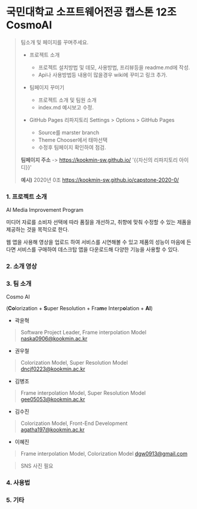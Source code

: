 # 국민대학교 소프트웨어전공 캡스톤 12조 CosmoAI

>  팀소개 및 페이지를 꾸며주세요.
>
> - 프로젝트 소개
>   - 프로젝트 설치방법 및 데모, 사용방법, 프리뷰등을 readme.md에 작성.
>   - Api나 사용방법등 내용이 많을경우 wiki에 꾸미고 링크 추가.
>
> - 팀페이지 꾸미기
>   - 프로젝트 소개 및 팀원 소개
>   - index.md 예시보고 수정.
>
> - GitHub Pages 리파지토리 Settings > Options > GitHub Pages 
>   - Source를 marster branch
>   - Theme Chooser에서 태마선택
>   - 수정후 팀페이지 확인하여 점검.
>
> **팀페이지 주소** -> https://kookmin-sw.github.io/ '{{자신의 리파지토리 아이디}}'
>
> **예시)** 2020년 0조  https://kookmin-sw.github.io/capstone-2020-0/



### 1. 프로젝트 소개

AI Media Improvement Program

미디어 자료를 소비자 선택에 따라 품질을 개선하고, 취향에 맞춰 수정할 수 있는 제품을 제공하는 것을 목적으로 한다. 

웹 앱을 사용해 영상을 업로드 하여 서비스를 시연해볼 수 있고 제품의 성능이 마음에 든다면 서비스를 구매하여 데스크탑 앱을 다운로드해 다양한 기능을 사용할 수 있다.

### 2. 소개 영상



### 3. 팀 소개

Cosmo AI 

(**Co**lorization + **S**uper Resolution + Fra**m**e Interp**o**lation + **AI**) 



- 곽윤혁 
> Software Project Leader, Frame interpolation Model
> naska0906@kookmin.ac.kr
- 권우철 
> Colorization Model, Super Resolution Model
> dncjf0223@kookmin.ac.kr
- 김병조 
> Frame interpolation Model, Super Resolution Model
> gee05053@kookmin.ac.kr
- 김수진 
> Colorization Model, Front-End Development
> agatha197@kookmin.ac.kr
- 이혜진 
> Frame interpolation Model, Colorization Model
> dgw0913@gmail.com


>  SNS 사진 필요

### 4. 사용법



### 5. 기타

